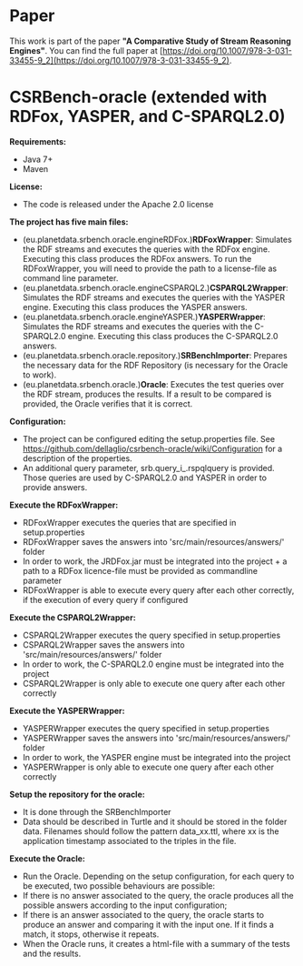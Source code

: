 # Paper
This work is part of the paper **"A Comparative Study of Stream Reasoning Engines"**. You can find the full paper at [https://doi.org/10.1007/978-3-031-33455-9_2](https://doi.org/10.1007/978-3-031-33455-9_2).

CSRBench-oracle (extended with RDFox, YASPER, and C-SPARQL2.0)
===================
**Requirements:**
 * Java 7+
 * Maven

**License:**
 * The code is released under the Apache 2.0 license

**The project has five main files:**
* (eu.planetdata.srbench.oracle.engineRDFox.)**RDFoxWrapper**: Simulates the RDF streams and executes the queries with the RDFox engine. Executing this class produces the RDFox answers. To run the RDFoxWrapper, you will need to provide the path to a license-file as command line parameter.
* (eu.planetdata.srbench.oracle.engineCSPARQL2.)**CSPARQL2Wrapper**:  Simulates the RDF streams and executes the queries with the YASPER engine. Executing this class produces the YASPER answers.
* (eu.planetdata.srbench.oracle.engineYASPER.)**YASPERWrapper**:  Simulates the RDF streams and executes the queries with the C-SPARQL2.0 engine. Executing this class produces the C-SPARQL2.0 answers.
* (eu.planetdata.srbench.oracle.repository.)**SRBenchImporter**: Prepares the necessary data for the RDF Repository (is necessary for the Oracle to work).
* (eu.planetdata.srbench.oracle.)**Oracle**: Executes the test queries over the RDF stream, produces the results. If a result to be compared is provided, the Oracle verifies that it is correct.


**Configuration:**
 * The project can be configured editing the setup.properties file. See <https://github.com/dellaglio/csrbench-oracle/wiki/Configuration> for a description of the properties.
 * An additional query parameter, srb.query_i_.rspqlquery is provided. Those queries are used by C-SPARQL2.0 and YASPER in order to provide answers.

**Execute the RDFoxWrapper:**
 * RDFoxWrapper executes the queries that are specified in setup.properties
 * RDFoxWrapper saves the answers into 'src/main/resources/answers/' folder
 * In order to work, the JRDFox.jar must be integrated into the project + a path to a RDFox licence-file must be provided as commandline parameter
 * RDFoxWrapper is able to execute every query after each other correctly, if the execution of every query if configured
 
 
**Execute the CSPARQL2Wrapper:**
 * CSPARQL2Wrapper executes the query specified in setup.properties
 * CSPARQL2Wrapper saves the answers into 'src/main/resources/answers/' folder
 * In order to work, the C-SPARQL2.0 engine must be integrated into the project
 * CSPARQL2Wrapper is only able to execute one query after each other correctly

**Execute the YASPERWrapper:**
* YASPERWrapper executes the query specified in setup.properties
* YASPERWrapper saves the answers into 'src/main/resources/answers/' folder
* In order to work, the YASPER engine must be integrated into the project
* YASPERWrapper is only able to execute one query after each other correctly
 
 
**Setup the repository for the oracle:**
 * It is done through the SRBenchImporter
 * Data should be described in Turtle and it should be stored in the folder data. Filenames should follow the pattern data_xx.ttl, where xx is the application timestamp associated to the triples in the file.

**Execute the Oracle:**
 * Run the Oracle. Depending on the setup configuration, for each query to be executed, two possible behaviours are possible:
  * If there is no answer associated to the query, the oracle produces all the possible answers according to the input configuration;
  * If there is an answer associated to the query, the oracle starts to produce an answer and comparing it with the input one. If it finds a match, it stops, otherwise it repeats.
 * When the Oracle runs, it creates a html-file with a summary of the tests and the results.
